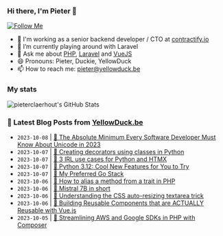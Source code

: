 ### Hi there, I'm Pieter 👋  
[![Follow Me](https://img.shields.io/github/followers/pieterclaerhout?label=Follow&style=social)](https://github.com/pieterclaerhout)

- 🏢 I'm working as a senior backend developer / CTO at [contractify.io](https://contractify.io)
- 🌱 I’m currently playing around with Laravel
- 💬 Ask me about [PHP](https://php.net), [Laravel](http://laravel.com) and [VueJS](https://vuejs.org)
- 😄 Pronouns: Pieter, Duckie, YellowDuck
- 📫 How to reach me: pieter@yellowduck.be

### My stats

![pieterclaerhout's GitHub Stats](https://github-readme-stats.vercel.app/api?username=pieterclaerhout&show_icons=true&count_private=true&line_height=40)

### 📩 Latest Blog Posts from [YellowDuck.be](https://www.yellowduck.be/)
<!-- BLOG-POST-LIST:START -->
- `2023-10-08` | [🔗 The Absolute Minimum Every Software Developer Must Know About Unicode in 2023](https://www.yellowduck.be/posts/the-absolute-minimum-every-software-developer-must-know-about-unicode-in-2023)  
- `2023-10-07` | [🐥 Creating decorators using classes in Python](https://www.yellowduck.be/posts/creating-decorators-using-classes-in-python)  
- `2023-10-07` | [🔗 3 IRL use cases for Python and HTMX](https://www.yellowduck.be/posts/3-irl-use-cases-for-python-and-htmx)  
- `2023-10-07` | [🔗 Python 3.12: Cool New Features for You to Try](https://www.yellowduck.be/posts/python-3-12-cool-new-features-for-you-to-try)  
- `2023-10-07` | [🔗 My Preferred Go Stack](https://www.yellowduck.be/posts/my-preferred-go-stack)  
- `2023-10-06` | [🐥 How to alias a method from a trait in PHP](https://www.yellowduck.be/posts/how-to-alias-a-method-from-a-trait-in-php)  
- `2023-10-06` | [🔗 Mistral 7B in short](https://www.yellowduck.be/posts/mistral-7b-in-short)  
- `2023-10-06` | [🔗 Understanding the CSS auto-resizing textarea trick](https://www.yellowduck.be/posts/understanding-the-css-auto-resizing-textarea-trick)  
- `2023-10-06` | [🔗 Building Reusable Components that are ACTUALLY Reusable with Vue.js](https://www.yellowduck.be/posts/building-reusable-components-that-are-actually-reusable-with-vue-js)  
- `2023-10-05` | [🐥 Streamlining AWS and Google SDKs in PHP with Composer](https://www.yellowduck.be/posts/streamlining-aws-and-google-sdks-in-php-with-composer)  

<!-- BLOG-POST-LIST:END -->

